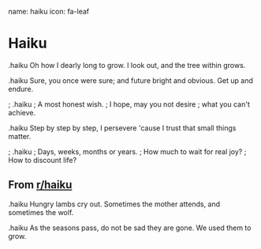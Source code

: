 name: haiku
icon: fa-leaf

# Haiku

.haiku
Oh how I dearly
long to grow.  I look out, and
the tree within grows.

.haiku
Sure, you once were sure;
and future bright and obvious.
Get up and endure.

; .haiku
; A most honest wish.
; I hope, may you not desire
; what you can't achieve.

.haiku
Step by step by step,
I persevere 'cause I trust
that small things matter.

; .haiku
; Days, weeks, months or years.
; How much to wait for real joy?
; How to discount life?

## From [<span class="fa fa-reddit-alien"></span> r/haiku][haikusub]

.haiku
Hungry lambs cry out.
Sometimes the mother attends,
and sometimes the wolf.

.haiku
As the seasons pass,
do not be sad they are gone.
We used them to grow.

[haikusub]: https://www.reddit.com/r/haiku/ "r/haiku"
